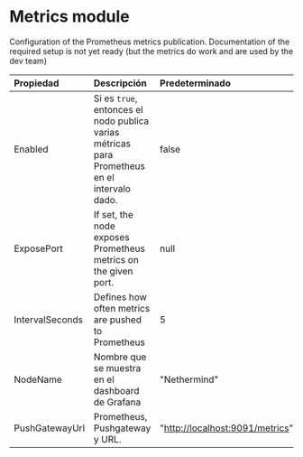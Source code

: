 # Metrics module

Configuration of the Prometheus metrics publication. Documentation of the required setup is not yet ready \(but the metrics do work and are used by the dev team\)

| Propiedad | Descripción | Predeterminado |
| :--- | :--- | :--- |
| Enabled | Si es `true`, entonces el nodo publica varias métricas para Prometheus en el intervalo dado. | false |
| ExposePort | If set, the node exposes Prometheus metrics on the given port. | null |
| IntervalSeconds | Defines how often metrics are pushed to Prometheus | 5 |
| NodeName | Nombre que se muestra en el dashboard de Grafana | "Nethermind" |
| PushGatewayUrl | Prometheus, Pushgateway y URL. | "[http://localhost:9091/metrics](http://localhost:9091/metrics)" |

